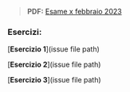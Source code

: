 > **PDF:** [Esame x febbraio 2023](/Esami/2024/esameFebbraio_24_conSol.pdf)

### Esercizi:

[**Esercizio 1**](issue file path)

[**Esercizio 2**](issue file path)

[**Esercizio 3**](issue file path)
